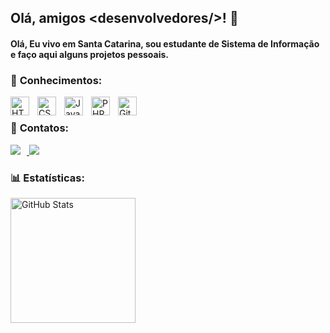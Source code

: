## Olá, amigos &lt;desenvolvedores/&gt;! 👋
#### Olá, Eu vivo em Santa Catarina, sou estudante de Sistema de Informação e faço aqui alguns projetos pessoais.



### 🧠 **Conhecimentos:**
  
<img 
    align="left" 
    alt="HTML"
    title="HTML" 
    width="30px" 
    style="padding-right: 10px;" 
    src="https://cdn.jsdelivr.net/gh/devicons/devicon@latest/icons/html5/html5-original.svg" 
/>
<img 
    align="left" 
    alt="CSS" 
    title="CSS"
    width="30px" 
    style="padding-right: 10px;" 
    src="https://cdn.jsdelivr.net/gh/devicons/devicon@latest/icons/css3/css3-original.svg" 
/>
<img 
    align="left" 
    alt="JavaScript" 
    title="JavaScript"
    width="30px" 
    style="padding-right: 10px;" 
    src="https://cdn.jsdelivr.net/gh/devicons/devicon@latest/icons/javascript/javascript-original.svg" 
/>
<img 
    align="left" 
    alt="PHP" 
    title="PHP"
    width="30px" 
    style="padding-right: 10px;" 
    src="https://cdn.jsdelivr.net/gh/devicons/devicon@latest/icons/php/php-original.svg" 
/>
<img 
    align="left" 
    alt="Git" 
    title="Git"
    width="30px" 
    style="padding-right: 10px;" 
    src="https://cdn.jsdelivr.net/gh/devicons/devicon@latest/icons/git/git-original.svg" 
/>

<br/>
  
### 📱 **Contatos:**
  
  <a href="mailto:deividsestrensantos@gmail.com">
    <img style="padding-right: 10px;" loading="lazy" src="https://img.shields.io/badge/Gmail-D14836?style=for-the-badge&logo=gmail&logoColor=white" target="_blank"/>
  </a>
  <a href="https://www.linkedin.com/in/deivid-sestren" target="_blank">
    <img style="padding-right: 10px;" loading="lazy" src="https://img.shields.io/badge/-LinkedIn-%230077B5?style=for-the-badge&logo=linkedin&logoColor=white" target="_blank"/>
  </a> 

<br/>

### 📊 **Estatísticas:**

<img 
      align="left" 
      alt="GitHub Stats" 
      height="200" 
      src="https://github-readme-stats.vercel.app/api/top-langs/?username=deivid021&theme=tokyonight&layout=compact&custom_title=Tecnologias&langs_count=9" 
  />
